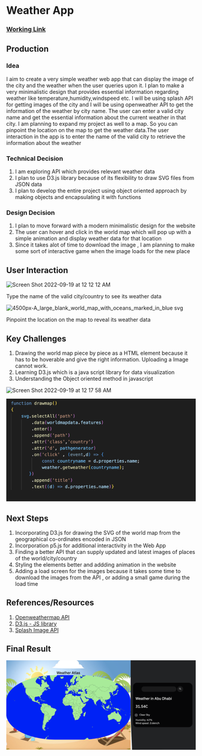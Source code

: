 # Weather App #




### [Working Link](https://avinashgyavali.com/Connections-Lab/Project%201%20-%20Weather%20App/)

## Production ##

### Idea ###
I aim to create a very simple weather web app that can display the image of the city and the weather when the user queries upon it. I plan to make a very minimalistic design that provides essential information regarding weather like temperature,humidity,windspeed etc. I will be using splash API for getting images of the city and I will be using openweather API to get the information of the weather by city name. The user can enter a valid city name and get the essential information about the current weather in that city. I am planning to expand my project as well to a map. So you can pinpoint the location on the map to get the weather data.The user interaction in the app is to enter the name of the valid city to retrieve the information about the weather

### Technical Decision ###
1. I am exploring API which provides relevant weather data
2. I plan to use D3.js library because of its flexibility to draw SVG files from JSON data
3. I plan to develop the entire project using object oriented approach by making objects and encapsulating it with functions

### Design Decision ###
1. I plan to move forward with a modern minimalistic design for the website
2. The user can hover and click in the world map which will pop up with a simple animation and display weather data for that location
3. Since it takes alot of time to download the image , I am planning to make some sort of interactive game when the image loads for the new place

 ## User Interaction ##
 <img width="500" alt="Screen Shot 2022-09-19 at 12 12 12 AM" src="https://user-images.githubusercontent.com/31856059/190926506-9459bdcb-d03b-4fc6-8881-afb06fde4d21.png">
 
 Type the name of the valid city/country to see its weather data

![4500px-A_large_blank_world_map_with_oceans_marked_in_blue svg](https://user-images.githubusercontent.com/31856059/190926490-69cff088-65f5-4c63-9855-7edf64bd52ac.png)

Pinpoint the location on the map to reveal its weather data

## Key Challenges

1. Drawing the world map piece by piece as a HTML element because it has to be hoverable and give the right information. Uploading a Image cannot work.
2. Learning D3.js which is a java script library for data visualization
3. Understanding the Object oriented method in javascript 
<img width="751" alt="Screen Shot 2022-09-19 at 12 17 58 AM" src="https://user-images.githubusercontent.com/31856059/190926685-3a635755-ea65-48f7-bd8e-09319b6c2beb.png">

 ![Key Challenges](https://github.com/Tauke190/Connections-Lab/blob/master/Project%201%20-%20Weather%20App/Challenge%20D3.png)


## Next Steps 

1. Incorporating D3.js for drawing the SVG of the world map from the geographical co-ordinates encoded in JSON
2. Incorporation p5.js for additional interactivity in the Web App
3. Finding a better API that can supply updated and latest images of places of the world/city/country 
4. Styling the elements better and addding animation in the website
5. Adding a load screen for the images because it takes some time to download the images from the API , or adding a small game during the load time


## References/Resources
1. [Openweathermap API](https://openweathermap.org/api)
2. [D3.js - JS library](https://openweathermap.org/api)
3. [Splash Image API](https://unsplash.com/developers)


## Final Result
![Final Result](https://github.com/Tauke190/Connections-Lab/blob/master/Project%201%20-%20Weather%20App/Final.png)


